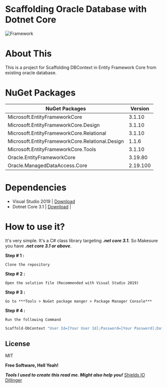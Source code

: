 ﻿# Scaffolding Oracle Database with Dotnet Core 

![Framework](https://img.shields.io/badge/framework-.net%20core%20v3.1-green)

# About This
This is a project for Scaffolding DBContext in Entity Framework Core from existing oracle database.

# NuGet Packages
  
| NuGet Packages | Version |
| ------ | ------ |
| Microsoft.EntityFrameworkCore | 3.1.10 |
| Microsoft.EntityFrameworkCore.Design | 3.1.10 |
| Microsoft.EntityFrameworkCore.Relational | 3.1.10 |
| Microsoft.EntityFrameworkCore.Relational.Design | 1.1.6 |
| Microsoft.EntityFrameworkCore.Tools | 3.1.10 |
| Oracle.EntityFrameworkCore | 3.19.80 |
| Oracle.ManagedDataAccess.Core | 2.19.100 |

# Dependencies
  - Visual Studio 2019 | [Download](https://visualstudio.microsoft.com/downloads/)
  - Dotnet Core 3.1 | [Download](https://dotnet.microsoft.com/download/dotnet-core/3.1) |

# How to use it?
It's very simple. It's a C# class library targeting ***.net core 3.1.*** So Makesure you have ***.net core 3.1 or above***.

**Step # 1 :** 
    
    Clone the repository
**Step # 2 :** 
    
    Open the solution file (Recommended with Visual Studio 2019)
**Step # 3 :** 

    Go to ***Tools > NuGet package manger > Package Manager Console***
**Step # 4 :** 

    Run the following Command

```sh
Scaffold-DbContext "User Id=[Your User Id];Password=[Your Password];Data Source=[Your Data Source];" Oracle.EntityFrameworkCore -OutputDir Models
```

License
----

MIT


**Free Software, Hell Yeah!**

***Tools I used to create this read me. Might also help you!***
[Shields IO](https://shields.io)
[Dillinger](https://dillinger.io)
